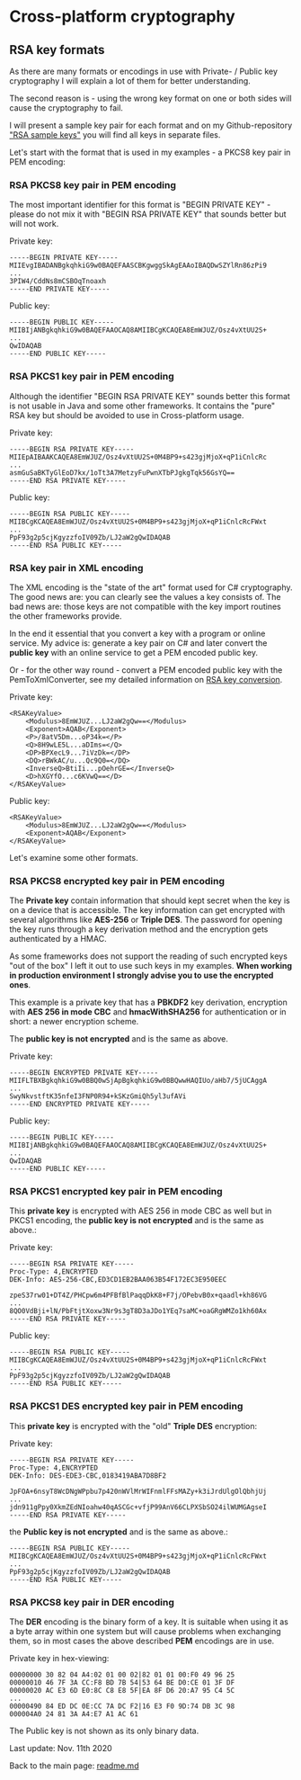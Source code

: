 # Cross-platform cryptography

## RSA key formats

As there are many formats or encodings in use with Private- / Public key cryptography I will explain a lot of them for better understanding.

The second reason is - using the wrong key format on one or both sides will cause the cryptography to fail.

I will present a sample key pair for each format and on my Github-repository ["RSA sample keys"](RsaSampleKeys) you will find all keys in separate files.

Let's start with the format that is used in my examples - a PKCS8 key pair in PEM encoding:

### RSA PKCS8 key pair in PEM encoding

The most important identifier for this format is "BEGIN PRIVATE KEY" - please do not mix it with "BEGIN RSA PRIVATE KEY" that sounds better but will not work.

Private key:

```terminal
-----BEGIN PRIVATE KEY-----
MIIEvgIBADANBgkqhkiG9w0BAQEFAASCBKgwggSkAgEAAoIBAQDwSZYlRn86zPi9
...
3PIW4/CddNs8mCSBOqTnoaxh
-----END PRIVATE KEY-----
```
Public key:

```terminal
-----BEGIN PUBLIC KEY-----
MIIBIjANBgkqhkiG9w0BAQEFAAOCAQ8AMIIBCgKCAQEA8EmWJUZ/Osz4vXtUU2S+
...
QwIDAQAB
-----END PUBLIC KEY-----
```

### RSA PKCS1 key pair in PEM encoding

Although the identifier "BEGIN RSA PRIVATE KEY" sounds better this format is not usable in Java and some other frameworks. It contains the "pure" RSA key but should be avoided to use in Cross-platform usage.

Private key: 

```terminal
-----BEGIN RSA PRIVATE KEY-----
MIIEpAIBAAKCAQEA8EmWJUZ/Osz4vXtUU2S+0M4BP9+s423gjMjoX+qP1iCnlcRc
...
asmGuSaBKTyGlEoD7kx/1oTt3A7MetzyFuPwnXTbPJgkgTqk56GsYQ==
-----END RSA PRIVATE KEY-----
```
Public key: 

```terminal
-----BEGIN RSA PUBLIC KEY-----
MIIBCgKCAQEA8EmWJUZ/Osz4vXtUU2S+0M4BP9+s423gjMjoX+qP1iCnlcRcFWxt
...
PpF93g2p5cjKgyzzfoIV09Zb/LJ2aW2gQwIDAQAB
-----END RSA PUBLIC KEY-----
```

### RSA key pair in XML encoding

The XML encoding is the "state of the art" format used for C# cryptography. The good news are: you can clearly see the values a key consists of. The bad news are: those keys are not compatible with the key import routines the other frameworks provide.

In the end it essential that you convert a key with a program or online service. My advice is: generate a key pair on C# and later convert the **public key** with an online service to get a PEM encoded public key. 

Or - for the other way round - convert a PEM encoded public key with the PemToXmlConverter, see my detailed information on [RSA key conversion](rsakeyconversion.md).

Private key: 

```terminal
<RSAKeyValue>
    <Modulus>8EmWJUZ...LJ2aW2gQw==</Modulus>
    <Exponent>AQAB</Exponent>
    <P>/8atV5Dm...oP34k=</P>
    <Q>8H9wLE5L...aDIms=</Q>
    <DP>BPXecL9...7iVzDk=</DP>
    <DQ>rBWkAC/u...Qc9Q0=</DQ>
    <InverseQ>BtiIi...pOehrGE=</InverseQ>
    <D>hXGYfO...c6KVwQ==</D>
</RSAKeyValue>
```
Public key: 

```terminal
<RSAKeyValue>
    <Modulus>8EmWJUZ...LJ2aW2gQw==</Modulus>
    <Exponent>AQAB</Exponent>
</RSAKeyValue>
```

Let's examine some other formats.

### RSA PKCS8 encrypted key pair in PEM encoding

The **Private key** contain information that should kept secret when the key is on a device that is accessible. The key information can get encrypted with several algorithms like **AES-256** or **Triple DES**. The password for opening the key runs through a key derivation method and the encryption gets authenticated by a HMAC.

As some frameworks does not support the reading of such encrypted keys "out of the box" I left it out to use such keys in my examples. **When working in production environment I strongly advise you to use the encrypted ones**.

This example is a private key that has a **PBKDF2** key derivation, encryption with **AES 256 in mode CBC** and **hmacWithSHA256** for authentication or in short: a newer encryption scheme.

The **public key is not encrypted** and is the same as above. 

Private key: 

```terminal
-----BEGIN ENCRYPTED PRIVATE KEY-----
MIIFLTBXBgkqhkiG9w0BBQ0wSjApBgkqhkiG9w0BBQwwHAQIUo/aHb7/5jUCAggA
...
SwyNkvstftK35nfeI3FNP0R94+kSKzGmiQh5yl3ufAVi
-----END ENCRYPTED PRIVATE KEY-----
```

Public key:
```terminal
-----BEGIN PUBLIC KEY-----
MIIBIjANBgkqhkiG9w0BAQEFAAOCAQ8AMIIBCgKCAQEA8EmWJUZ/Osz4vXtUU2S+
...
QwIDAQAB
-----END PUBLIC KEY-----
```

### RSA PKCS1 encrypted key pair in PEM encoding

This **private key** is encrypted with AES 256 in mode CBC as well but in PKCS1 encoding, the **public key is not encrypted** and is the same as above.:

Private key: 

```terminal
-----BEGIN RSA PRIVATE KEY-----
Proc-Type: 4,ENCRYPTED
DEK-Info: AES-256-CBC,ED3CD1EB2BAA063B54F172EC3E950EEC

zpeS37rw01+DT4Z/PHCpw6m4PFBfBlPaqqDkK8+F7j/OPebvB0x+qaadl+kh86VG
...
8QO0VdBji+lN/PbFtjtXoxw3Nr9s3gT8D3aJDo1YEq7saMC+oaGRgWMZo1kh60Ax
-----END RSA PRIVATE KEY-----
```
Public key: 

```terminal
-----BEGIN RSA PUBLIC KEY-----
MIIBCgKCAQEA8EmWJUZ/Osz4vXtUU2S+0M4BP9+s423gjMjoX+qP1iCnlcRcFWxt
...
PpF93g2p5cjKgyzzfoIV09Zb/LJ2aW2gQwIDAQAB
-----END RSA PUBLIC KEY-----
```
### RSA PKCS1 DES encrypted key pair in PEM encoding

This **private key** is encrypted with the "old" **Triple DES** encryption:

Private key: 

```terminal
-----BEGIN RSA PRIVATE KEY-----
Proc-Type: 4,ENCRYPTED
DEK-Info: DES-EDE3-CBC,0183419ABA7D8BF2

JpFOA+6nsyT8WcDNgWPpbu7p420nWVlMrWIFnmlFFsMAZy+k3iJrdUlgOlQbhjUj
...
jdn911gPpy0XkmZEdNIoahw40qASCGc+vfjP99AnV66CLPXSbSO24ilWUMGAgseI
-----END RSA PRIVATE KEY-----
```
the **Public key is not encrypted** and is the same as above.: 

```terminal
-----BEGIN RSA PUBLIC KEY-----
MIIBCgKCAQEA8EmWJUZ/Osz4vXtUU2S+0M4BP9+s423gjMjoX+qP1iCnlcRcFWxt
...
PpF93g2p5cjKgyzzfoIV09Zb/LJ2aW2gQwIDAQAB
-----END RSA PUBLIC KEY-----
```

### RSA PKCS8 key pair in DER encoding

The **DER** encoding is the binary form of a key. It is suitable when using it as a byte array within one system but will cause problems when exchanging them, so in most cases the above described **PEM** encodings are in use.

Private key in hex-viewing: 

```terminal
00000000 30 82 04 A4:02 01 00 02|82 01 01 00:F0 49 96 25
00000010 46 7F 3A CC:F8 BD 7B 54|53 64 BE D0:CE 01 3F DF
00000020 AC E3 6D E0:8C C8 E8 5F|EA 8F D6 20:A7 95 C4 5C
...
00000490 84 ED DC 0E:CC 7A DC F2|16 E3 F0 9D:74 DB 3C 98
000004A0 24 81 3A A4:E7 A1 AC 61
```
The Public key is not shown as its only binary data.


Last update: Nov. 11th 2020

Back to the main page: [readme.md](readme.md)